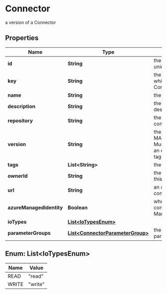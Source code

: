 

# Connector

a version of a Connector

## Properties

Name | Type | Description | Notes
------------ | ------------- | ------------- | -------------
**id** | **String** | the Connector version unique identifier |  [optional] [readonly]
**key** | **String** | the Connector key which group Connector versions | 
**name** | **String** | the Connector name | 
**description** | **String** | the Connector description |  [optional]
**repository** | **String** | the registry repository containing the image | 
**version** | **String** | the Connector version MAJOR.MINOR.PATCH. Must be aligned with an existing repository tag | 
**tags** | **List&lt;String&gt;** | the list of tags |  [optional]
**ownerId** | **String** | the user id which own this connector version |  [optional] [readonly]
**url** | **String** | an optional URL link to connector page |  [optional]
**azureManagedIdentity** | **Boolean** | whether or not the connector uses Azure Managed Identity |  [optional]
**ioTypes** | [**List&lt;IoTypesEnum&gt;**](#List&lt;IoTypesEnum&gt;) |  | 
**parameterGroups** | [**List&lt;ConnectorParameterGroup&gt;**](ConnectorParameterGroup.md) | the list of connector parameters groups |  [optional]



## Enum: List&lt;IoTypesEnum&gt;

Name | Value
---- | -----
READ | &quot;read&quot;
WRITE | &quot;write&quot;



